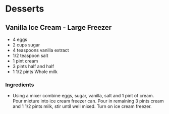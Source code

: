 # Desserts

## Vanilla Ice Cream -  Large Freezer

* 4 eggs
* 2 cups  sugar
* 4 teaspoons  vanilla extract
* 1/2 teaspoon  salt
* 1 pint  cream
* 3 pints  half and half
* 1 1/2 pints  Whole milk

### Ingredients

* Using a mixer combine eggs, sugar, vanilla, salt and 1 pint of cream.  Pour mixture into ice cream freezer can.  Pour in remaining 3 pints cream and 1 1/2 pints milk, stir until well mixed.  Turn on ice cream freezer.
